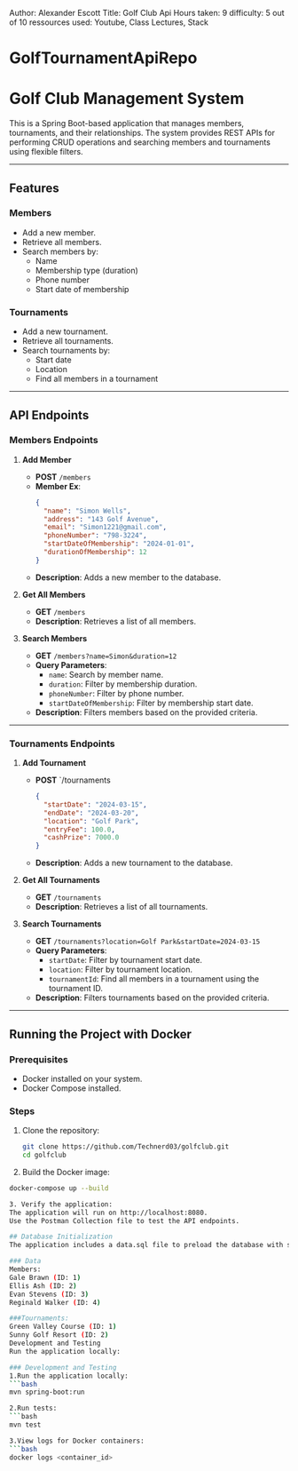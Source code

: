  Author: Alexander Escott
 Title: Golf Club Api
 Hours taken: 9
 difficulty: 5 out of 10
 ressources used: Youtube, Class Lectures, Stack
 
# GolfTournamentApiRepo
# Golf Club Management System

This is a Spring Boot-based application that manages members, tournaments, and their relationships. The system provides REST APIs for performing CRUD operations and searching members and tournaments using flexible filters.

---

## Features

### Members
- Add a new member.
- Retrieve all members.
- Search members by:
  - Name
  - Membership type (duration)
  - Phone number
  - Start date of membership

### Tournaments
- Add a new tournament.
- Retrieve all tournaments.
- Search tournaments by:
  - Start date
  - Location
  - Find all members in a tournament

---

## API Endpoints

### Members Endpoints
1. **Add Member**
   - **POST** `/members`
   - **Member Ex**:
     ```json
     {
       "name": "Simon Wells",
       "address": "143 Golf Avenue",
       "email": "Simon1221@gmail.com",
       "phoneNumber": "798-3224",
       "startDateOfMembership": "2024-01-01",
       "durationOfMembership": 12
     }
     ```
   - **Description**: Adds a new member to the database.

2. **Get All Members**
   - **GET** `/members`
   - **Description**: Retrieves a list of all members.

3. **Search Members**
   - **GET** `/members?name=Simon&duration=12`
   - **Query Parameters**:
     - `name`: Search by member name.
     - `duration`: Filter by membership duration.
     - `phoneNumber`: Filter by phone number.
     - `startDateOfMembership`: Filter by membership start date.
   - **Description**: Filters members based on the provided criteria.

---

### Tournaments Endpoints
1. **Add Tournament**
   - **POST** `/tournaments
     ```json
     {
       "startDate": "2024-03-15",
       "endDate": "2024-03-20",
       "location": "Golf Park",
       "entryFee": 100.0,
       "cashPrize": 7000.0
     }
     ```
   - **Description**: Adds a new tournament to the database.

2. **Get All Tournaments**
   - **GET** `/tournaments`
   - **Description**: Retrieves a list of all tournaments.

3. **Search Tournaments**
   - **GET** `/tournaments?location=Golf Park&startDate=2024-03-15`
   - **Query Parameters**:
     - `startDate`: Filter by tournament start date.
     - `location`: Filter by tournament location.
     - `tournamentId`: Find all members in a tournament using the tournament ID.
   - **Description**: Filters tournaments based on the provided criteria.

---

## Running the Project with Docker

### Prerequisites
- Docker installed on your system.
- Docker Compose installed.

### Steps
1. Clone the repository:
   ```bash
   git clone https://github.com/Technerd03/golfclub.git
   cd golfclub

2. Build the Docker image:

  ```bash
docker-compose up --build

3. Verify the application:
The application will run on http://localhost:8080.
Use the Postman Collection file to test the API endpoints.

## Database Initialization
The application includes a data.sql file to preload the database with sample members and tournaments. This ensures that the application has test data on the first run.

### Data
Members:
Gale Brawn (ID: 1)
Ellis Ash (ID: 2)
Evan Stevens (ID: 3)
Reginald Walker (ID: 4)

###Tournaments:
Green Valley Course (ID: 1)
Sunny Golf Resort (ID: 2)
Development and Testing
Run the application locally:

### Development and Testing
1.Run the application locally:
  ```bash
mvn spring-boot:run

2.Run tests:
  ```bash
mvn test

3.View logs for Docker containers:
  ```bash
docker logs <container_id>
